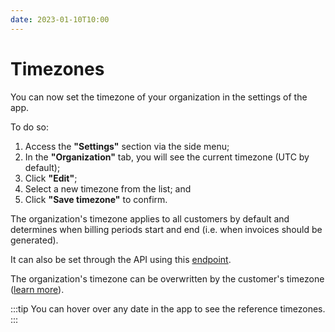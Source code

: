 ```yaml
---
date: 2023-01-10T10:00
---
```


# Timezones
You can now set the timezone of your organization in the settings of the app.

To do so:
1. Access the **"Settings"** section via the side menu;
2. In the **"Organization"** tab, you will see the current timezone (UTC by default);
3. Click **"Edit"**;
4. Select a new timezone from the list; and
5. Click **"Save timezone"** to confirm.

The organization's timezone applies to all customers by default and determines when billing periods start and end (i.e. when invoices should be generated).

It can also be set through the API using this [endpoint](../docs/api/organizations/update-organization).

The organization's timezone can be overwritten by the customer's timezone ([learn more](../docs/guide/customers#invoicing-a-customer)).

:::tip
You can hover over any date in the app to see the reference timezones.
:::